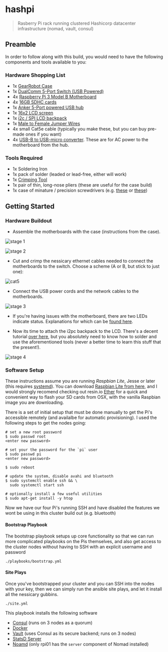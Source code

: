 # hashpi

> Rasberry Pi rack running clustered Hashicorp datacenter infrastructure (nomad, vault, consul)

## Preamble

In order to follow along with this build, you would need to have the following components and tools available to you:

### Hardware Shopping List

+ 1x [GearRobot Case](https://www.amazon.com/gp/product/B00MYFAAPO/)
+ 1x [DualComm 5-Port Switch (USB Powered)](https://www.amazon.com/gp/product/B002BSA7GG/)
+ 4x [Raspberry Pi 3 Model B Motherboard](https://www.amazon.com/gp/product/B01CD5VC92/)
+ 4x [16GB SDHC cards](https://www.amazon.com/gp/product/B004G605OA/)
+ 1x [Anker 5-Port powered USB hub](https://www.amazon.com/gp/product/B00VH8ZW02/)
+ 1x [16x2 LCD screen](https://www.adafruit.com/products/181)
+ 1x [i2c / SPI LCD backpack](https://www.adafruit.com/product/292)
+ 1x [Male to Female Jumper Wires](https://www.google.com/shopping/product/12597180957004446265)
+ 4x small Cat5e cable (typically you make these, but you can buy pre-made ones if you want)
+ 4x [USB-B to USB-micro converter](https://www.google.com/shopping/product/13932993478778087101). These are for AC power to the motherboard from the hub.

### Tools Required

+ 1x Soldering Iron
+ 1x pack of solder (leaded or lead-free, either will work)
+ 1x [Crimping Tool](https://www.amazon.com/gp/product/B002D3B97U/)
+ 1x pair of thin, long-nose pliers (these are useful for the case build)
+ 1x case of minature / precision screwdrivers (e.g. [these](http://www.homedepot.com/p/TEKTON-Precision-Screwdriver-Set-6-Piece-2985/207096248?cm_mmc=Shopping%7cTHD%7cG%7c0%7cG-BASE-PLA-D25T-HandTools%7c&gclid=CjwKEAiA94nCBRDxismumrL83icSJAAeeETQQSkzNXpnq7FmWWAG6wa_VkhktpHDJ_dErC8Cn7cvIBoC7VHw_wcB&gclsrc=aw.ds) or [these](http://www.firemountaingems.com/itemdetails/H201579TL?engine=google&campaign=[ADL]+[Non-Brand]+[PLA]+[Shopping]&adgroup=[PLA]+[Shopping]+Best+Sellers&kwid=productads-adid^113207974204-device^c-plaid^61529866819-sku^H201579TL-adType^PLA))

## Getting Started

### Hardware Buildout

+ Assemble the motherboards with the case (instructions from the case).

![stage 1](https://raw.githubusercontent.com/timperrett/hashpi/master/docs/img/build-01.JPG)

![stage 2](https://raw.githubusercontent.com/timperrett/hashpi/master/docs/img/build-02.JPG)


+ Cut and crimp the nessicary ethernet cables needed to connect the motherboards to the switch. Choose a scheme (A or B, but stick to just one):

![cat5](http://cdn.instructables.com/FDR/2Z0W/FPKFCZ0Q/FDR2Z0WFPKFCZ0Q.MEDIUM.gif)

+ Connect the USB power cords and the network cables to the motherboards.

![stage 3](https://raw.githubusercontent.com/timperrett/hashpi/master/docs/img/build-03.JPG)

+ If you're having issues with the motherboard, there are two LEDs indicate status. Explanations for which can be [found here](http://raspberrypi.stackexchange.com/questions/24664/what-do-the-leds-on-the-b-mean).

+ Now its time to attach the i2pc backpack to the LCD. There's a decent tutorial [over here](https://learn.adafruit.com/i2c-spi-lcd-backpack), but you absolutely need to know how to solder and use the aforementioned tools (never a better time to learn this stuff that the present!).

![stage 4](https://raw.githubusercontent.com/timperrett/hashpi/master/docs/img/build-04.JPG)



### Software Setup

These instructions assume you are running *Raspbian Lite*, Jesse or later (this requires [systemd](https://www.freedesktop.org/wiki/Software/systemd/)). You can download [Raspbian Lite from here](https://www.raspberrypi.org/downloads/raspbian/), and I would strongly recomend checking out resin.io [Ether](https://etcher.io/) for a quick and convenient way to flash your SD cards from OSX, with the vanilla Raspbian image you are downloading.

There is a set of initial setup that must be done manually to get the Pi's accessible remotely (and availalbe for automatic provisioning). I used the following steps to get the nodes going:

```
# set a new root password
$ sudo passwd root
<enter new password>

# set your the password for the `pi` user
$ sudo passwd pi
<enter new password>

$ sudo reboot

# update the system, disable avahi and bluetooth
$ sudo systemctl enable ssh && \
  sudo systemctl start ssh

# optionally install a few useful utilities
$ sudo apt-get install -y htop

```

Now we have our four Pi's running SSH and have disabled the features we wont be using in this cluster build out (e.g. bluetooth)

#### Bootstrap Playbook

The bootstrap playbook setups up core functionality so that we can run more complicated playbooks on the Pis themselves, and also get access to the cluster nodes without having to SSH with an explicit username and password

```
./playbooks/bootstrap.yml
```

#### Site Plays

Once you've bootstrapped your cluster and you can SSH into the nodes with your key, then we can simply run the ansible site plays, and let it install all the nessicary gubbins.

```
./site.yml
```

This playbook installs the following software

+ [Consul](https://www.consul.io/) (runs on 3 nodes as a quorum)
+ [Docker](https://docker.com/)
+ [Vault](https://www.vaultproject.io/) (uses Consul as its secure backend; runs on 3 nodes)
+ [StatsD Server](https://github.com/bitly/statsdaemon)
+ [Noamd](https://www.nomadproject.io/) (only rpi01 has the `server` component of Nomad installed)
